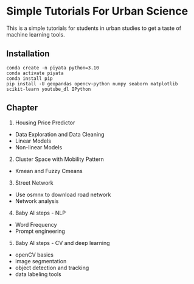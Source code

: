 # Simple Tutorials For Urban Science
This is a simple tutorials for students in urban studies to get a taste of machine learning tools.

## Installation
```
conda create -n piyata python=3.10
conda activate piyata
conda install pip
pip install -U geopandas opencv-python numpy seaborn matplotlib scikit-learn youtube_dl IPython
```

## Chapter
1. Housing Price Predictor
* Data Exploration and Data Cleaning
* Linear Models
* Non-linear Models
2. Cluster Space with Mobility Pattern
* Kmean and Fuzzy Cmeans
3. Street Network
* Use osmnx to download road network
* Network analysis
4. Baby AI steps - NLP
* Word Frequency
* Prompt engineering
5. Baby AI steps - CV and deep learning
* openCV basics
* image segmentation
* object detection and tracking
* data labeling tools


